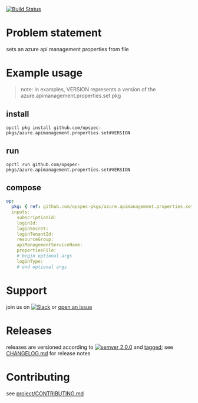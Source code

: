 [![Build Status](https://travis-ci.org/opspec-pkgs/azure.apimanagement.properties.set.svg?branch=master)](https://travis-ci.org/opspec-pkgs/azure.apimanagement.properties.set)

# Problem statement

sets an azure api management properties from file

# Example usage

> note: in examples, VERSION represents a version of the
> azure.apimanagement.properties.set pkg

## install

```shell
opctl pkg install github.com/opspec-pkgs/azure.apimanagement.properties.set#VERSION
```

## run

```
opctl run github.com/opspec-pkgs/azure.apimanagement.properties.set#VERSION
```

## compose

```yaml
op:
  pkg: { ref: github.com/opspec-pkgs/azure.apimanagement.properties.set#VERSION }
  inputs:
    subscriptionId:
    loginId:
    loginSecret:
    loginTenantId:
    resourceGroup:
    apiManagementServiceName:
    propertiesFile:
    # begin optional args
    loginType:
    # end optional args
```

# Support

join us on
[![Slack](https://opspec-slackin.herokuapp.com/badge.svg)](https://opspec-slackin.herokuapp.com/)
or
[open an issue](https://github.com/opspec-pkgs/azure.apimanagement.properties.set/issues)

# Releases

releases are versioned according to
[![semver 2.0.0](https://img.shields.io/badge/semver-2.0.0-brightgreen.svg)](http://semver.org/spec/v2.0.0.html)
and [tagged](https://git-scm.com/book/en/v2/Git-Basics-Tagging); see
[CHANGELOG.md](CHANGELOG.md) for release notes

# Contributing

see
[project/CONTRIBUTING.md](https://github.com/opspec-pkgs/project/blob/master/CONTRIBUTING.md)

